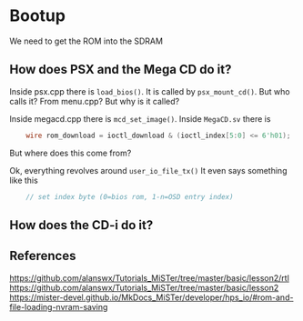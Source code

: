 # Bootup

We need to get the ROM into the SDRAM

## How does PSX and the Mega CD do it?

Inside psx.cpp there is `load_bios()`. It is called by `psx_mount_cd()`.
But who calls it? From menu.cpp? But why is it called?

Inside megacd.cpp there is `mcd_set_image()`. Inside `MegaCD.sv` there is

```verilog
    wire rom_download = ioctl_download & (ioctl_index[5:0] <= 6'h01);
```
But where does this come from?

Ok, everything revolves around `user_io_file_tx()`
It even says something like this

```c
	// set index byte (0=bios rom, 1-n=OSD entry index)
```

## How does the CD-i do it?


## References

https://github.com/alanswx/Tutorials_MiSTer/tree/master/basic/lesson2/rtl
https://github.com/alanswx/Tutorials_MiSTer/tree/master/basic/lesson2
https://mister-devel.github.io/MkDocs_MiSTer/developer/hps_io/#rom-and-file-loading-nvram-saving
